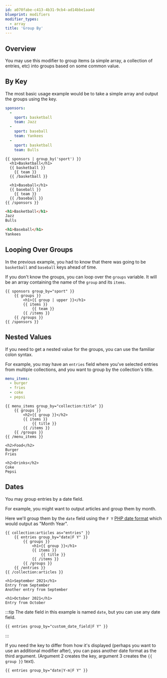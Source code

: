 ```yaml
---
id: a070fabe-c413-4b31-9cb4-ad14bbe1aa4d
blueprint: modifiers
modifier_types:
  - array
title: 'Group By'
---
```

## Overview

You may use this modifier to group items (a simple array, a collection of entries, etc) into groups
based on some common value.

## By Key

The most basic usage example would be to take a simple array and output the groups using the key.

```yaml
sponsors:
  -
    sport: basketball
    team: Jazz
  -
    sport: baseball
    team: Yankees
  -
    sport: basketball
    team: Bulls
```

```
{{ sponsors | group_by('sport') }}
  <h1>Basketball</h1>
  {{ basketball }}
    {{ team }}
  {{ /basketball }}

  <h1>Baseball</h1>
  {{ baseball }}
    {{ team }}
  {{ /baseball }}
{{ /sponsors }}
```

```html
<h1>Basketball</h1>
Jazz
Bulls

<h1>Baseball</h1>
Yankees
```

## Looping Over Groups
In the previous example, you had to know that there was going to be `basketball` and `baseball` keys ahead of time.

If you don't know the groups, you can loop over the `groups` variable.
It will be an array containing the name of the `group` and its `items`.

```
{{ sponsors group_by="sport" }}
    {{ groups }}
        <h1>{{ group | upper }}</h1>
        {{ items }}
            {{ team }}
        {{ /items }}
    {{ /groups }}
{{ /sponsors }}
```

## Nested Values
If you need to get a nested value for the groups, you can use the familiar colon syntax.

For example, you may have an `entries` field where you've selected entries from multiple collections, and you want to group by the collection's title.

```yaml
menu_items:
  - burger
  - fries
  - coke
  - pepsi
```
```
{{ menu_items group_by="collection:title" }}
    {{ groups }}
        <h2>{{ group }}</h2>
        {{ items }}
            {{ title }}
        {{ /items }}
    {{ /groups }}
{{ /menu_items }}
```
```
<h2>Food</h2>
Burger
Fries

<h2>Drinks</h2>
Coke
Pepsi
```

## Dates

You may group entries by a date field.

For example, you might want to output articles and group them by month.

Here we'll group them by the `date` field using the `F Y` [PHP date format](https://www.php.net/manual/en/datetime.format.php) which
would output as "Month Year".

```
{{ collection:articles as="entries" }}
    {{ entries group_by="date|F Y" }}
        {{ groups }}
            <h1>{{ group }}</h1>
            {{ items }}
                {{ title }}
            {{ /items }}
        {{ /groups }}
    {{ /entries }}
{{ /collection:articles }}
```

```
<h1>September 2021</h1>
Entry from September
Another entry from September

<h1>October 2021</h1>
Entry from October
```

:::tip
The date field in this example is named `date`, but you can use any date field.

```
{{ entries group_by="custom_date_field|F Y" }}
```
:::

If you need the key to differ from how it's displayed (perhaps you want to use an additional modifier after), you can pass another date format as the
third argument. (Argument 2 creates the key, argument 3 creates the `{{ group }}` text).

```
{{ entries group_by="date|Y-m|F Y" }}
```
